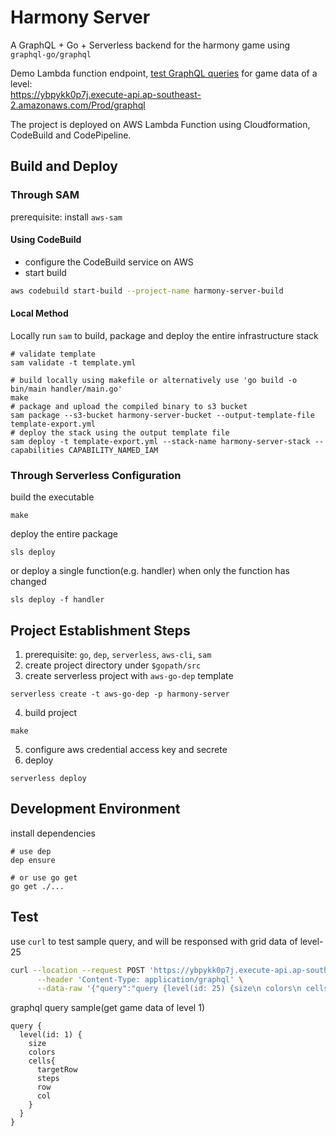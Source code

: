 # Harmony Server
A GraphQL + Go + Serverless backend for the harmony game using `graphql-go/graphql`  

Demo Lambda function endpoint, [test GraphQL queries](#test) for game data of a level:  
https://ybpykk0p7j.execute-api.ap-southeast-2.amazonaws.com/Prod/graphql

The project is deployed on AWS Lambda Function using Cloudformation, CodeBuild and CodePipeline.

## Build and Deploy
### Through SAM
prerequisite: install `aws-sam`
#### Using CodeBuild
* configure the CodeBuild service on AWS
* start build
```bash
aws codebuild start-build --project-name harmony-server-build
```

#### Local Method
Locally run `sam` to build, package and deploy the entire infrastructure stack
```
# validate template
sam validate -t template.yml

# build locally using makefile or alternatively use 'go build -o bin/main handler/main.go'
make
# package and upload the compiled binary to s3 bucket
sam package --s3-bucket harmony-server-bucket --output-template-file template-export.yml
# deploy the stack using the output template file
sam deploy -t template-export.yml --stack-name harmony-server-stack --capabilities CAPABILITY_NAMED_IAM
```

### Through Serverless Configuration
build the executable
```
make
```

deploy the entire package
```
sls deploy
```

or deploy a single function(e.g. handler) when only the function has changed
```
sls deploy -f handler
```

## Project Establishment Steps
1. prerequisite: `go`, `dep`, `serverless`, `aws-cli`, `sam`
2. create project directory under `$gopath/src`
3. create serverless project with `aws-go-dep` template
```
serverless create -t aws-go-dep -p harmony-server
```
4. build project
```
make
```
5. configure aws credential access key and secrete
6. deploy
```
serverless deploy
```

## Development Environment
install dependencies
```
# use dep
dep ensure

# or use go get
go get ./...
```

## Test
use `curl` to test sample query, and will be responsed with grid data of level-25
```bash
curl --location --request POST 'https://ybpykk0p7j.execute-api.ap-southeast-2.amazonaws.com/Prod/graphql' \
      --header 'Content-Type: application/graphql' \
      --data-raw '{"query":"query {level(id: 25) {size\n colors\n cells{\n targetRow\n steps\n row\n col}}}", "variables":{}}'
```

graphql query sample(get game data of level 1)
```
query {
  level(id: 1) {
    size
    colors
    cells{
      targetRow
      steps
      row
      col
    }            
  }
}
```
